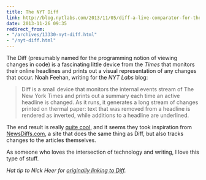```yaml
---
title: The NYT Diff
link: http://blog.nytlabs.com/2013/11/05/diff-a-live-comparator-for-the-web/
date: 2013-11-26 09:35
redirect_from:
- "/archives/13330-nyt-diff.html"
- "/nyt-diff.html"
---
```



The Diff (presumably named for the programming notion of viewing changes in code) is a fascinating little device from the _Times_ that monitors their online headlines and prints out a visual representation of any changes that occur. Noah Feehan, writing for the _NYT Labs_ blog:

> Diff is a small device that monitors the internal events stream of The New York Times and prints out a summary each time an active headline is changed. As it runs, it generates a long stream of changes printed on thermal paper: text that was removed from a headline is rendered as inverted, while additions to a headline are underlined.

The end result is really [quite cool](http://blog.nytlabs.com/wp-content/uploads/2013/10/2013-10-30-14.19.56-e1383165196108-300x200.jpg), and it seems they took inspiration from [NewsDiffs.com](http://newsdiffs.org), a site that does the same thing as Diff, but also tracks changes to the articles themselves.

As someone who loves the intersection of technology and writing, I love this type of stuff.

_Hat tip to Nick Heer for [originally linking to Diff](http://pxlnv.com/linklog/diff/)._



